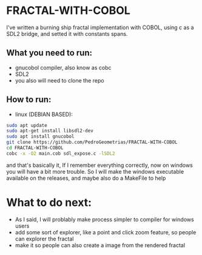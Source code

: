 # FRACTAL-WITH-COBOL
I've written a burning ship fractal implementation with COBOL, using c as a SDL2 bridge, and setted it with constants spans.
## What you need to run:
- gnucobol compiler, also know as cobc
- SDL2
- you also will need to clone the repo 
## How to run:
- linux (DEBIAN BASED):
```bash
sudo apt update
sudo apt-get install libsdl2-dev
sudo apt install gnucobol
git clone https://github.com/PedroGeometrias/FRACTAL-WITH-COBOL
cd FRACTAL-WITH-COBOL
cobc -x -O2 main.cob sdl_expose.c -lSDL2
```
and that's basically it, If I remember everything correctly, now on windows you will have a bit more trouble.
So I will make the windows executable available on the releases, and maybe also do a MakeFile to help

# What to do next:
- As I said, I will problably make process simpler to compiler for windows users
- add some sort of explorer, like a point and click zoom feature, so people can explorer the fractal
- make it so people can also create a image from the rendered fractal


